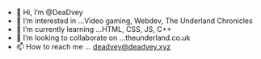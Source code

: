 - 👋 Hi, I’m @DeaDvey
- 👀 I’m interested in ...Video gaming, Webdev, The Underland Chronicles
- 🌱 I’m currently learning ...HTML, CSS, JS, C++
- 💞️ I’m looking to collaborate on ...theunderland.co.uk
- 📫 How to reach me ... deadvey@deadvey.xyz

<!---
DeaDvey/DeaDvey is a ✨ special ✨ repository because its `README.md` (this file) appears on your GitHub profile.
You can click the Preview link to take a look at your changes.
--->
